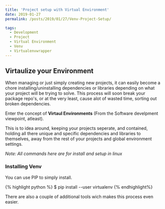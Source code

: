 ```yaml
---
title: 'Project setup with Virtual Environment'
date: 2019-01-27
permalink: /posts/2019/01/27/Venv-Project-Setup/

tags:
  - Development
  - Project
  - Virtual Environment
  - Venv
  - Virtualenvwrapper
---
```


## Virtaulize your Environment ##

When managing or just simply creating new projects, it can easily become a chore installing/uninstalling dependencies or libraries depending on what your project will be trying to solve.
This process will soon break your package repo's, or at the very least, cause alot of wasted time, sorting out broken dependencies.

Enter the concept of **Virtaul Environments** (From the Software develpment viewpoint, atleast).

This is to idea around, keeping your projects seperate, and contained, holding all there unique and specific dependencies and libraries to themselves, away from the rest of your projects and global environment settings.

*Note: All commands here are for install and setup in linux*

### Installing Venv ###

You can use PIP to simply install.

{% highlight python %}
$ pip install --user virtualenv
{% endhighlight%}

There are also a couple of additional tools wich makes this process even easier.


